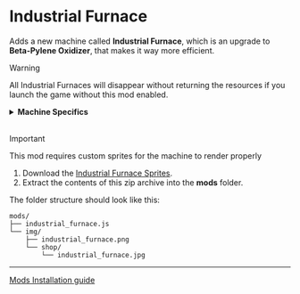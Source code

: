 # Industrial Furnace

Adds a new machine called **Industrial Furnace**, which is an upgrade to **Beta-Pylene Oxidizer**, that makes it way more efficient.

> [!WARNING]
> All Industrial Furnaces will disappear without returning the resources if you launch the game without this mod enabled.

<details>
<summary><b>Machine Specifics</b></summary>

```
Price Exponent   | 1.8
Conversion Speed | 2.5x faster than Beta-Pylene Oxidizer

Build Price:
- 4096 Charonite
- 524K Beta-Pylene
- 1024 Hell Gem
- 4096 Chromalit
- 1M   Celestial Foam

Conversion Input:
- 65K  Beta-Pylene
- 1024 Chromalit
- 16K  Celestial Foam

Conversion Output:
- 524K Charonite
- 65K  Elmerine
- 32K  Quanetite
```
</details><br>

> [!IMPORTANT]
> This mod requires custom sprites for the machine to render properly

1. Download the [Industrial Furnace Sprites](https://github.com/RafalBerezin/Sixty_Four_Mods/blob/master/Industrial_Furnace/industrial_furnace_sprites.zip).
2. Extract the contents of this zip archive into the **mods** folder.

The folder structure should look like this:

```
mods/
├── industrial_furnace.js
└── img/
    ├── industrial_furnace.png
    └── shop/
        └── industrial_furnace.jpg
```

---

[Mods Installation guide](https://github.com/RafalBerezin/Sixty_Four_Mods?tab=readme-ov-file#how-to-install)
